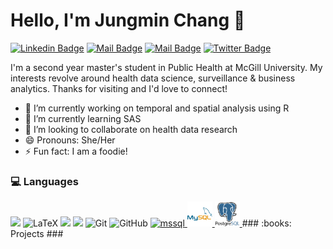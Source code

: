 # Hello, I'm Jungmin Chang 👋

[![Linkedin Badge](https://img.shields.io/badge/-Jungmin-0e76a8?style=flat&labelColor=0e76a8&logo=linkedin&logoColor=white)](https://www.linkedin.com/in/jungmin-chang-0301/)  [![Mail Badge](https://img.shields.io/badge/-@c.jungmini-e84393?style=flat&labelColor=e84393&logo=instagram&logoColor=white)](https://instagram.com/c.jungmini)  [![Mail Badge](https://img.shields.io/badge/-jungmini0301-c0392b?style=flat&labelColor=c0392b&logo=gmail&logoColor=white)](mailto:jungmini0301@gmail.com)  [![Twitter Badge](https://img.shields.io/badge/-@JungminChang-1ca0f1?style=flat&labelColor=1ca0f1&logo=twitter&logoColor=white&link=https://twitter.com/JungminChang)](https://twitter.com/JungminChang) 

I'm a second year master's student in Public Health at McGill University. My interests revolve around health data science, surveillance & business analytics. Thanks for visiting and I'd love to connect!

- 🔭 I’m currently working on temporal and spatial analysis using R
- 🌱 I’m currently learning SAS
- 👯 I’m looking to collaborate on health data research
- 😄 Pronouns: She/Her
- ⚡ Fun fact: I am a foodie!

### :computer: Languages ###
<img src="https://img.shields.io/badge/-R-FF8000?style=for-the-badge&logo=r"/>
<img alt="LaTeX" src="https://img.shields.io/badge/latex%20-%23008080.svg?&style=for-the-badge&logo=latex&logoColor=white"/>
<img src="https://img.shields.io/badge/-HTML5-007FFF?style=for-the-badge&logo=html5"/>
<img src="https://img.shields.io/badge/-CSS-0000FF?style=for-the-badge&logo=css3"/>
<img alt="Git" src="https://img.shields.io/badge/git%20-%23F05033.svg?&style=for-the-badge&logo=git&logoColor=white"/>
<img alt="GitHub" src="https://img.shields.io/badge/github%20-%23121011.svg?&style=for-the-badge&logo=github&logoColor=white"/>
<a href="https://www.microsoft.com/en-us/sql-server" target="_blank"> <img src="https://cdn.worldvectorlogo.com/logos/microsoft-sql-server.svg" alt="mssql" width="40" height="40"/> </a> <a href="https://www.mysql.com/" target="_blank"> <img src="https://raw.githubusercontent.com/devicons/devicon/master/icons/mysql/mysql-original-wordmark.svg" alt="mysql" width="40" height="40"/> </a> <a href="https://www.postgresql.org" target="_blank"> <img src="https://raw.githubusercontent.com/devicons/devicon/master/icons/postgresql/postgresql-original-wordmark.svg" alt="postgresql" width="40" height="40"/> </a>
### :books: Projects ###
